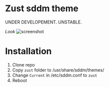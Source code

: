 # Zust sddm theme
UNDER DEVELOPEMENT. UNSTABLE.

*Look*
![screenshot](https://user-images.githubusercontent.com/83695097/198331670-fb7859db-69dd-4fed-a754-38e73e001ca6.png)


# Installation
1. Clone repo
2. Copy `zust` folder to /usr/share/sddm/themes/
3. Change `Current` in /etc/sddm.conf to `zust`
4. Reboot
